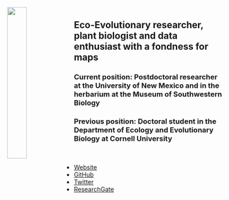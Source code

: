 <img align="left" src="https://github.com/EMLgit/EMLgit.github.io/assets/6519075/96b12b0d-a0bb-4996-ab5d-a8d141e5e20c" width="30%" height="30%"/>

## Eco-Evolutionary researcher, plant biologist and data enthusiast with a fondness for maps
### Current position: Postdoctoral researcher at the University of New Mexico and in the herbarium at the Museum of Southwestern Biology
### Previous position: Doctoral student in the Department of Ecology and Evolutionary Biology at Cornell University
<br/>


* [Website](https://elizabethlombardi.weebly.com/)
* [GitHub](https://github.com/EMLgit)
* [Twitter](https://twitter.com/EcoPlantViruses)
* [ResearchGate](https://www.researchgate.net/profile/Elizabeth-Lombardi)
